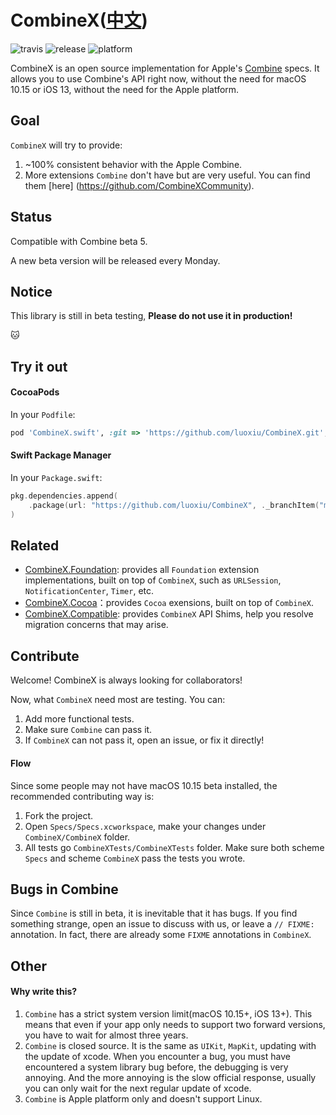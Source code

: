 # CombineX([中文](README.zh_cn.md))

![travis](https://img.shields.io/travis/luoxiu/CombineX.svg)
![release](https://img.shields.io/github/release-pre/luoxiu/combinex)
![platform](https://img.shields.io/badge/platform-ios%20%7C%20macos%20%7C%20watchos%20%7C%20tvos%20%7C%20linux-lightgrey)

CombineX is an open source implementation for Apple's [Combine](https://developer.apple.com/documentation/combine) specs. It allows you to use Combine's API right now, without the need for macOS 10.15 or iOS 13, without the need for the Apple platform.

## Goal

`CombineX` will try to provide:

1. ~100% consistent behavior with the Apple Combine.
2. More extensions `Combine` don't have but are very useful. You can find them [here] (https://github.com/CombineXCommunity).

## Status

Compatible with Combine beta 5. 

A new beta version will be released every Monday.

## Notice

This library is still in beta testing, **Please do not use it in production!**

🐱

## Try it out

#### CocoaPods

In your `Podfile`:

```ruby
pod 'CombineX.swift', :git => 'https://github.com/luoxiu/CombineX.git', :branch => 'master'
```

#### Swift Package Manager

In your `Package.swift`:

```swift
pkg.dependencies.append(
    .package(url: "https://github.com/luoxiu/CombineX", ._branchItem("master"))
)
```

## Related

- [CombineX.Foundation](https://github.com/luoxiu/CombineX.Foundation): provides all `Foundation` extension implementations, built on top of `CombineX`, such as `URLSession`, `NotificationCenter`, `Timer`, etc.
- [CombineX.Cocoa](https://github.com/luoxiu/CombineX.Foundation)：provides `Cocoa` exensions, built on top of `CombineX`.
- [CombineX.Compatible](https://github.com/CombineXCommunity/CombineX.Compatible): provides `CombineX` API Shims, help you resolve migration concerns that may arise.

## Contribute

Welcome! CombineX is always looking for collaborators! 

Now, what `CombineX` need most are testing. You can:

1. Add more functional tests.
2. Make sure `Combine` can pass it.
3. If `CombineX` can not pass it, open an issue, or fix it directly!

#### Flow

Since some people may not have macOS 10.15 beta installed, the recommended contributing way is: 

1. Fork the project.
2. Open `Specs/Specs.xcworkspace`, make your changes under `CombineX/CombineX` folder. 
3. All tests go `CombineXTests/CombineXTests` folder. Make sure both scheme `Specs` and scheme `CombineX` pass the tests you wrote.

## Bugs in Combine

Since `Combine` is still in beta, it is inevitable that it has bugs. If you find something strange, open an issue to discuss with us, or leave a `// FIXME:` annotation. In fact, there are already some `FIXME` annotations in `CombineX`.

## Other

#### Why write this?

1. `Combine` has a strict system version limit(macOS 10.15+, iOS 13+). This means that even if your app only needs to support two forward versions, you have to wait for almost three years.
2. `Combine` is closed source. It is the same as `UIKit`, `MapKit`, updating with the update of xcode. When you encounter a bug, you must have encountered a system library bug before, the debugging is very annoying. And the more annoying is the slow official response, usually you can only wait for the next regular update of xcode.
3. `Combine` is Apple platform only and doesn't support Linux.
